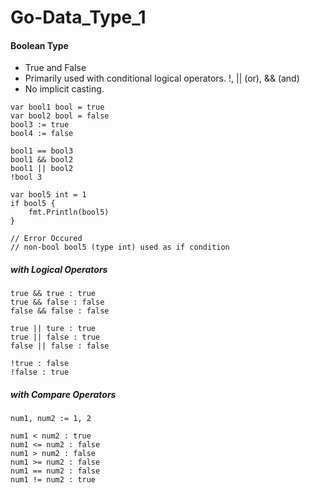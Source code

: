 # Go-Data_Type_1

#### Boolean Type
* True and False
* Primarily used with conditional logical operators. !, || (or), && (and)
* No implicit casting.
```
var bool1 bool = true
var bool2 bool = false
bool3 := true
bool4 := false
```

```
bool1 == bool3
bool1 && bool2
bool1 || bool2
!bool 3
```

```
var bool5 int = 1
if bool5 {
    fmt.Println(bool5)
}

// Error Occured
// non-bool bool5 (type int) used as if condition
```

##### with Logical Operators
```
true && true : true
true && false : false
false && false : false

true || ture : true
true || false : true
false || false : false

!true : false
!false : true
```

##### with Compare Operators
```
num1, num2 := 1, 2

num1 < num2 : true
num1 <= num2 : false
num1 > num2 : false
num1 >= num2 : false
num1 == num2 : false
num1 != num2 : true
```